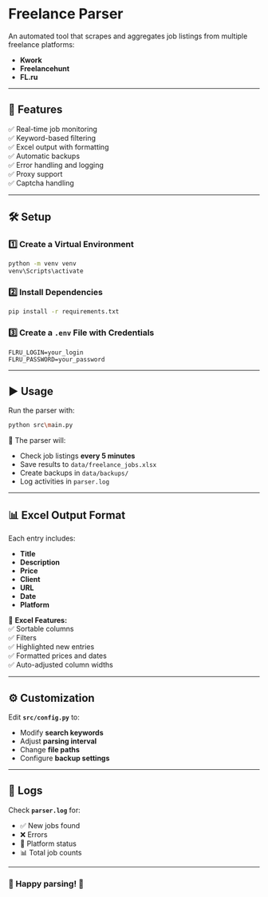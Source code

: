 # Freelance Parser

An automated tool that scrapes and aggregates job listings from multiple freelance platforms:
- **Kwork**  
- **Freelancehunt**  
- **FL.ru**  

---

## 🚀 Features  
✅ Real-time job monitoring  
✅ Keyword-based filtering  
✅ Excel output with formatting  
✅ Automatic backups  
✅ Error handling and logging  
✅ Proxy support  
✅ Captcha handling  

---

## 🛠️ Setup  

### 1️⃣ Create a Virtual Environment  
```bash
python -m venv venv
venv\Scripts\activate
```

### 2️⃣ Install Dependencies  
```bash
pip install -r requirements.txt
```

### 3️⃣ Create a `.env` File with Credentials  
```env
FLRU_LOGIN=your_login
FLRU_PASSWORD=your_password
```

---

## ▶️ Usage  

Run the parser with:  
```bash
python src\main.py
```

🔹 The parser will:  
- Check job listings **every 5 minutes**  
- Save results to `data/freelance_jobs.xlsx`  
- Create backups in `data/backups/`  
- Log activities in `parser.log`  

---

## 📊 Excel Output Format  

Each entry includes:  
- **Title**  
- **Description**  
- **Price**  
- **Client**  
- **URL**  
- **Date**  
- **Platform**  

🔹 **Excel Features:**  
✅ Sortable columns  
✅ Filters  
✅ Highlighted new entries  
✅ Formatted prices and dates  
✅ Auto-adjusted column widths  

---

## ⚙️ Customization  

Edit **`src/config.py`** to:  
- Modify **search keywords**  
- Adjust **parsing interval**  
- Change **file paths**  
- Configure **backup settings**  

---

## 📝 Logs  

Check **`parser.log`** for:  
- ✅ New jobs found  
- ❌ Errors  
- 📡 Platform status  
- 📊 Total job counts  

---

### 🎯 Happy parsing! 🚀  